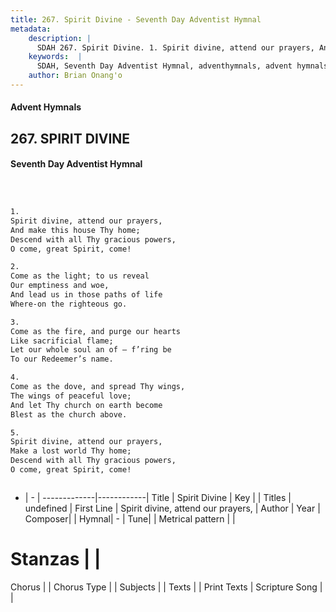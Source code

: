 ```yaml
---
title: 267. Spirit Divine - Seventh Day Adventist Hymnal
metadata:
    description: |
      SDAH 267. Spirit Divine. 1. Spirit divine, attend our prayers, And make this house Thy home; Descend with all Thy gracious powers, O come, great Spirit, come!
    keywords:  |
      SDAH, Seventh Day Adventist Hymnal, adventhymnals, advent hymnals, Spirit Divine, Spirit divine, attend our prayers, 
    author: Brian Onang'o
---
```


#### Advent Hymnals
## 267. SPIRIT DIVINE
#### Seventh Day Adventist Hymnal

```txt



1.
Spirit divine, attend our prayers,
And make this house Thy home;
Descend with all Thy gracious powers,
O come, great Spirit, come!

2.
Come as the light; to us reveal
Our emptiness and woe,
And lead us in those paths of life
Where-on the righteous go.

3.
Come as the fire, and purge our hearts
Like sacrificial flame;
Let our whole soul an of – f’ring be
To our Redeemer’s name.

4.
Come as the dove, and spread Thy wings,
The wings of peaceful love;
And let Thy church on earth become
Blest as the church above.

5.
Spirit divine, attend our prayers,
Make a lost world Thy home;
Descend with all Thy gracious powers,
O come, great Spirit, come!



```

- |   -  |
-------------|------------|
Title | Spirit Divine |
Key |  |
Titles | undefined |
First Line | Spirit divine, attend our prayers, |
Author | 
Year | 
Composer|  |
Hymnal|  - |
Tune|  |
Metrical pattern | |
# Stanzas |  |
Chorus |  |
Chorus Type |  |
Subjects |  |
Texts |  |
Print Texts | 
Scripture Song |  |
  
